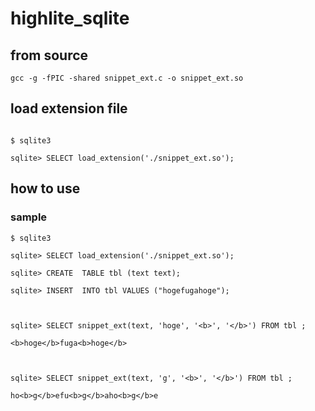 # highlite_sqlite

## from source

`gcc -g -fPIC -shared snippet_ext.c -o snippet_ext.so`

## load extension file

```

$ sqlite3

sqlite> SELECT load_extension('./snippet_ext.so');
```

## how to use 

### sample

```
$ sqlite3

sqlite> SELECT load_extension('./snippet_ext.so');

sqlite> CREATE  TABLE tbl (text text);

sqlite> INSERT  INTO tbl VALUES ("hogefugahoge");



sqlite> SELECT snippet_ext(text, 'hoge', '<b>', '</b>') FROM tbl ;

<b>hoge</b>fuga<b>hoge</b>



sqlite> SELECT snippet_ext(text, 'g', '<b>', '</b>') FROM tbl ;

ho<b>g</b>efu<b>g</b>aho<b>g</b>e

```

